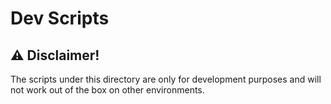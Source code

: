 # Dev Scripts

## :warning: Disclaimer!

The scripts under this directory are only for development purposes and will not work out of the box on other environments.
